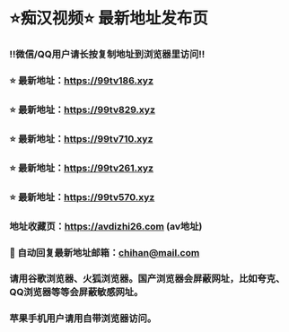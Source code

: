 # ⭐️痴汉视频⭐️ 最新地址发布页

### ‼️微信/QQ用户请长按复制地址到浏览器里访问‼️

### ⭐️ 最新地址：https://99tv186.xyz

### ⭐️ 最新地址：https://99tv829.xyz

### ⭐️ 最新地址：https://99tv710.xyz

### ⭐️ 最新地址：https://99tv261.xyz

### ⭐️ 最新地址：https://99tv570.xyz



### 地址收藏页：https://avdizhi26.com (av地址)
### 📧 自动回复最新地址邮箱：chihan@mail.com
### 请用谷歌浏览器、火狐浏览器。国产浏览器会屏蔽网址，比如夸克、QQ浏览器等等会屏蔽敏感网址。
### 苹果手机用户请用自带浏览器访问。
